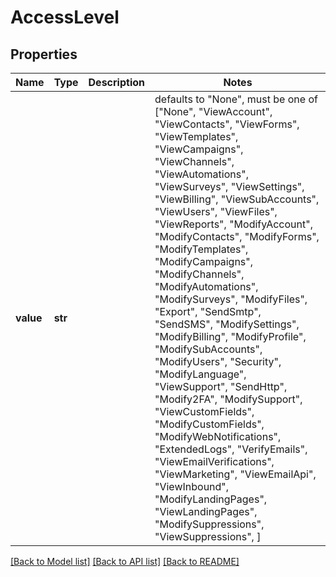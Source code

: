 # AccessLevel


## Properties
Name | Type | Description | Notes
------------ | ------------- | ------------- | -------------
**value** | **str** |  | defaults to "None",  must be one of ["None", "ViewAccount", "ViewContacts", "ViewForms", "ViewTemplates", "ViewCampaigns", "ViewChannels", "ViewAutomations", "ViewSurveys", "ViewSettings", "ViewBilling", "ViewSubAccounts", "ViewUsers", "ViewFiles", "ViewReports", "ModifyAccount", "ModifyContacts", "ModifyForms", "ModifyTemplates", "ModifyCampaigns", "ModifyChannels", "ModifyAutomations", "ModifySurveys", "ModifyFiles", "Export", "SendSmtp", "SendSMS", "ModifySettings", "ModifyBilling", "ModifyProfile", "ModifySubAccounts", "ModifyUsers", "Security", "ModifyLanguage", "ViewSupport", "SendHttp", "Modify2FA", "ModifySupport", "ViewCustomFields", "ModifyCustomFields", "ModifyWebNotifications", "ExtendedLogs", "VerifyEmails", "ViewEmailVerifications", "ViewMarketing", "ViewEmailApi", "ViewInbound", "ModifyLandingPages", "ViewLandingPages", "ModifySuppressions", "ViewSuppressions", ]

[[Back to Model list]](../README.md#documentation-for-models) [[Back to API list]](../README.md#documentation-for-api-endpoints) [[Back to README]](../README.md)


